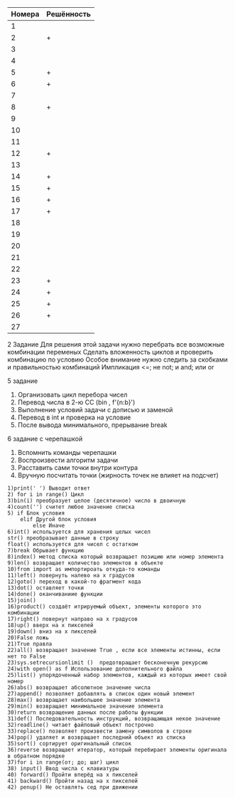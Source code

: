 | Номера | Решённость |
| ------ | ------ |
| 1 |  |
| 2 | + |
| 3 |  |
| 4 |  |
| 5 | + |
| 6 | + |
| 7 |  |
| 8 | + |
| 9 |  |
| 10 |  |
| 11 |  |
| 12 | + |
| 13 |  |
| 14 | + |
| 15 | + |
| 16 | + |
| 17 | + |
| 18 |  |
| 19 |  |
| 20 |  |
| 21 |  |
| 22 |  |
| 23 | + |
| 24 | +|
| 25 | +|
| 26 | +|
| 27 |  |

2 Задание
Для решения этой задачи нужно перебрать все возможные комбинации переменых
Сделать вложенность циклов и проверить комбинацию по условию
Особое внимание нужно следить за скобками и правильностью комбинаций
Импликация <=; не not; и and; или or
    

5 задание
1. Организовать цикл перебора чисел
2. Перевод числа в 2-ю СС (bin , f'{n:b}')
3. Выполнение условий задачи с дописью и заменой
4. Перевод в int и проверка на условие
5. После вывода минимального, прерывание break


6 задание с черепашкой
1. Вспомнить команды черепашки
2. Воспроизвести алгоритм задачи
3. Расставить сами точки внутри контура
4. Вручную посчитать точки
(жирность точек не влияет на подсчет)

```
1)print(' ') Выводит ответ
2) for i in range() Цикл
3)bin(i) преобразует целое (десятичное) число в двоичную
4)count('') считет любое значение списка
5) if Блок условия
    elif Другой блок условия
        else Иначе
6)int() используется для хранения целых чисел
str() преобразывает данные в строку
float() используется для чисел с остатком
7)break Обрывает функцию
8)index() метод списка который возвращает позицию или номер элемента
9)len() возвращает количество элементов в объекте
10)from import as импортироать откуда-то команды
11)left() повернуть налево на х градусов
12)goto() переход в какой-то фрагмент кода
13)dot() оставляет точки
14)done() оканчиваниие функции
15)join()
16)product() создаёт итрируемый объект, элементы которого это комбинации
17)right() повернут направо на х градусов
18)up() вверх на х пикселей
19)down() вниз на х пикселей
20)False ложь
21)True правла
22)all() возвращает значение True , если все элементы истинны, если нет то False
23)sys.setrecursionlimit ()  предотвращает бесконечную рекурсию
24)with open() as f Использование дополнительного файла
25)list() упорядоченный набор элементов, каждый из которых имеет свой номер
26)abs() возвращает абсолютное значение числа
27)append() позволяет добавлять в список один новый элемент
28)max() возвращает наибольшее значение элемента
29)min() возвращает минимальное значение элемента
30)return возвращение данных после работы функции
31)def() Последовательность инструкций, возвращающая некое значение
32)readline() читает файловый объект построчно
33)replace() позволяет произвести замену символов в строке
34)pop() удаляет и возвращает последний объект из списка
35)sort() сортирует оригинальный список
36)reverse возвращает итератор, который перебирает элементы оригинала в обратном порядке
37)for i in range(от; до; шаг) цикл
38) input() Ввод числа с клавиатуры
40) forward() Пройти вперёд на х пикселей
41) backward() Пройти назад на х пикселей
42) penup() Не оставлять сед при движении
```
